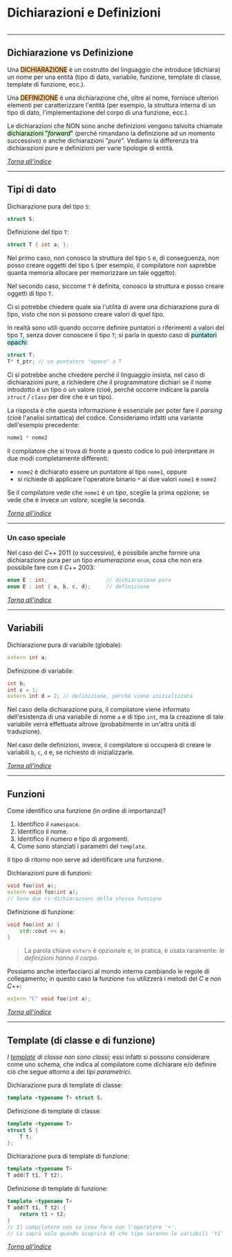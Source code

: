 # Dichiarazioni e Definizioni
```toc
```
---

## Dichiarazione vs Definizione
Una <mark style="background: #FFB86CA6;">DICHIARAZIONE</mark> è un costrutto del linguaggio che introduce (dichiara) un nome per una entità (tipo di dato, variabile, funzione, template di classe, template di funzione, ecc.).

Una <mark style="background: #FFB86CA6;">DEFINIZIONE</mark> è una dichiarazione che, oltre al nome, fornisce ulteriori elementi per caratterizzare l'entità (per esempio, la struttura interna di un tipo di dato, l'implementazione del corpo di una funzione, ecc.).


Le dichiarazioni che NON sono anche definizioni vengono talvolta chiamate <mark style="background: #BBFABBA6;">dichiarazioni "*forward*"</mark> (perché rimandano la definizione ad un momento successivo) o anche dichiarazioni "*pure*". Vediamo la differenza tra dichiarazioni pure e definizioni per varie tipologie di entità.

_[Torna all'indice](#dichiarazioni%20e%20definizioni)_

---

## Tipi di dato
Dichiarazione pura del tipo `S`:
```cpp
struct S;
```

Definizione del tipo `T`:
```cpp
struct T { int a; };
```

Nel primo caso, non conosco la struttura del tipo `S` e, di conseguenza, non posso creare oggetti del tipo `S` (per esempio, il compilatore non saprebbe quanta memoria allocare per memorizzare un tale oggetto). 

Nel secondo caso, siccome `T` è definita, conosco la struttura e posso creare oggetti di tipo `T`.

Ci si potrebbe chiedere quale sia l'utilità di avere una dichiarazione pura di tipo, visto che non si possono creare valori di quel tipo. 

In realtà sono utili quando occorre definire puntatori o riferimenti a valori del tipo `T`, senza dover conoscere il tipo `T`; si parla in questo caso di <mark style="background: #ABF7F7A6;">puntatori opachi</mark>:

```cpp
struct T;
T* t_ptr; // un puntatore "opaco" a T
```

Ci si potrebbe anche chiedere perché il linguaggio insista, nel caso di dichiarazioni pure, a richiedere che il programmatore dichiari se il nome introdotto è un tipo o un valore (cioè, perché occorre indicare la parola _`struct` / `class`_ per dire che è un tipo).  

La risposta è che questa informazione è essenziale per poter fare il *parsing* (cioè l'analisi sintattica) del codice. Consideriamo infatti una variante dell'esempio precedente:

```cpp
nome1 * nome2
```

Il compilatore che si trova di fronte a questo codice lo può interpretare in due modi completamente differenti:
- `nome2` è dichiarato essere un puntatore al tipo `nome1`, oppure
- si richiede di applicare l'operatore binario `*` ai due valori `nome1` e `nome2` 

Se il compilatore vede che `nome1` è un _tipo_, sceglie la prima opzione; se vede che è invece un _valore_, sceglie la seconda.

_[Torna all'indice](#dichiarazioni%20e%20definizioni)_

--- 

### Un caso speciale
Nel caso del $C$++ 2011 (o successivo), è possibile anche fornire una dichiarazione pura per un tipo *enumerazione* `enum`, cosa che non era possibile fare con il $C$++ 2003:

```cpp
enum E : int;                   // dichiarazione pura
enum E : int { a, b, c, d};     // definizione
```

_[Torna all'indice](#dichiarazioni%20e%20definizioni)_

---

## Variabili
Dichiarazione pura di variabile (globale):

```cpp
extern int a;
```

Definizione di variabile:

```cpp
int b;
int c = 1;
extern int d = 2; // definizione, perchè viene inizializzata
```

Nel caso della dichiarazione pura, il compilatore viene informato dell'esistenza di una variabile di nome `a` e di tipo `int`, ma la creazione di tale variabile verrà effettuata altrove (probabilmente in un'altra unità di traduzione).  

Nel caso delle definizioni, invece, il compilatore si occuperà di creare le variabili `b`, `c`, `d` e, se richiesto di inizializzarle.

_[Torna all'indice](#dichiarazioni%20e%20definizioni)_

---

## Funzioni
Come identifico una funzione (in ordine di importanza)? 
1. Identifico il `namespace`.
2. Identifico il nome.
3. Identifico il numero e tipo di argomenti.
4. Come sono stanziati i parametri del `template`.  

Il tipo di ritorno non serve ad identificare una funzione.

Dichiarazioni pure di funzioni:
```cpp
void foo(int a);
extern void foo(int a);
// Sono due ri-dichiarazioni della stessa funzione
```

Definizione di funzione:
```cpp
void foo(int a) { 
    std::cout << a; 
}
```

> La parola chiave `extern` è opzionale e, in pratica, è usata raramente: _le definizioni hanno il corpo._

Possiamo anche interfacciarci al mondo interno cambiando le regole di collegamento; in questo caso la funzione `foo` utilizzerà i metodi del $C$ e non $C$++:

```cpp
extern "C" void foo(int a);
```

_[Torna all'indice](#dichiarazioni%20e%20definizioni)_

--- 

## Template (di classe e di funzione)
_I [template](17-template.md) di classe non sono classi;_ essi infatti si possono considerare come uno schema, che indica al compilatore come dichiarare e/o definire ciò che segue attorno a dei *tipi parametrici*.

Dichiarazione pura di template di classe:
```cpp
template <typename T> struct S;
```

Definizione di template di classe:
```cpp
template <typename T>
struct S {
    T t;
};
```

Dichiarazione pura di template di funzione:
```cpp
template <typename T>
T add(T t1, T t2);
```

Definizione di template di funzione:
```cpp
template <typename T>
T add(T t1, T t2) {
    return t1 + t2;
}
// Il compilatore non sa cosa fare con l'operatore '+'.
// Lo saprà solo quando scoprirà di che tipo saranno le variabili 't1' e 't2'.
```

_[Torna all'indice](#dichiarazioni%20e%20definizioni)_